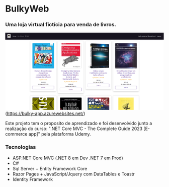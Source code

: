 # BulkyWeb
### Uma loja virtual fictícia para venda de livros.
![Imagem do Projeto](https://github.com/BrunoUmbelino/Bulky/blob/main/ProjectImage/klgdhfgsdh51.png "Imagem do Projeto")(https://bulky-app.azurewebsites.net/)


Este projeto tem o proposito de aprendizado e foi desenvolvido junto a realização do curso: ".NET Core MVC - The Complete Guide 2023 [E-commerce app]" pela plataforma Udemy. 

### Tecnologias

* ASP.NET Core MVC (.NET 8 em Dev .NET 7 em Prod)
* C# 
* Sql Server + Entity Framework Core
* Razor Pages + JavaScript/Jquery com DataTables e Toastr
* Identity Framework